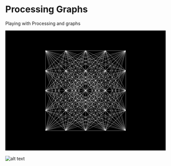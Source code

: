# Processing Graphs
Playing with Processing and graphs

![alt text](https://github.com/baptgr/graph_processing/blob/master/image_0001.jpg?raw=true)


![alt text](https://github.com/[username]/[reponame]/blob/[branch]/image_1000.jpg?raw=true)




